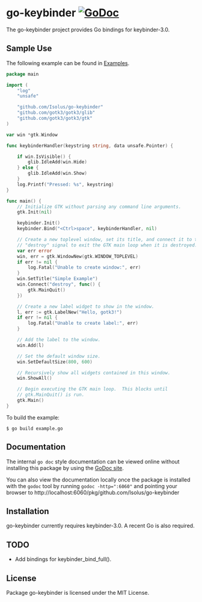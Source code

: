 go-keybinder [![GoDoc](https://godoc.org/github.com/Isolus/go-keybinder?status.svg)](https://godoc.org/github.com/Isolus/go-keybinder)
=====

The go-keybinder project provides Go bindings for keybinder-3.0.

## Sample Use

The following example can be found in [Examples](https://github.com/Isolus/go-keybinder/examples/).

```Go
package main

import (
	"log"
	"unsafe"

	"github.com/Isolus/go-keybinder"
	"github.com/gotk3/gotk3/glib"
	"github.com/gotk3/gotk3/gtk"
)

var win *gtk.Window

func keybinderHandler(keystring string, data unsafe.Pointer) {

	if win.IsVisible() {
		glib.IdleAdd(win.Hide)
	} else {
		glib.IdleAdd(win.Show)
	}
	log.Printf("Pressed: %s", keystring)
}

func main() {
	// Initialize GTK without parsing any command line arguments.
	gtk.Init(nil)

	keybinder.Init()
	keybinder.Bind("<Ctrl>space", keybinderHandler, nil)

	// Create a new toplevel window, set its title, and connect it to the
	// "destroy" signal to exit the GTK main loop when it is destroyed.
	var err error
	win, err = gtk.WindowNew(gtk.WINDOW_TOPLEVEL)
	if err != nil {
		log.Fatal("Unable to create window:", err)
	}
	win.SetTitle("Simple Example")
	win.Connect("destroy", func() {
		gtk.MainQuit()
	})

	// Create a new label widget to show in the window.
	l, err := gtk.LabelNew("Hello, gotk3!")
	if err != nil {
		log.Fatal("Unable to create label:", err)
	}

	// Add the label to the window.
	win.Add(l)

	// Set the default window size.
	win.SetDefaultSize(800, 600)

	// Recursively show all widgets contained in this window.
	win.ShowAll()

	// Begin executing the GTK main loop.  This blocks until
	// gtk.MainQuit() is run.
	gtk.Main()
}
```

To build the example:

```
$ go build example.go

```

## Documentation

The internal `go doc` style documentation can be viewed
online without installing this package by using the [GoDoc site](http://godoc.org/github.com/Isolus/go-keybinder).

You can also view the documentation locally once the package is
installed with the `godoc` tool by running `godoc -http=":6060"` and
pointing your browser to
http://localhost:6060/pkg/github.com/Isolus/go-keybinder

## Installation

go-keybinder currently requires keybinder-3.0. A recent Go is also required.

## TODO
- Add bindings for keybinder\_bind\_full().

## License

Package go-keybinder is licensed under the MIT License.